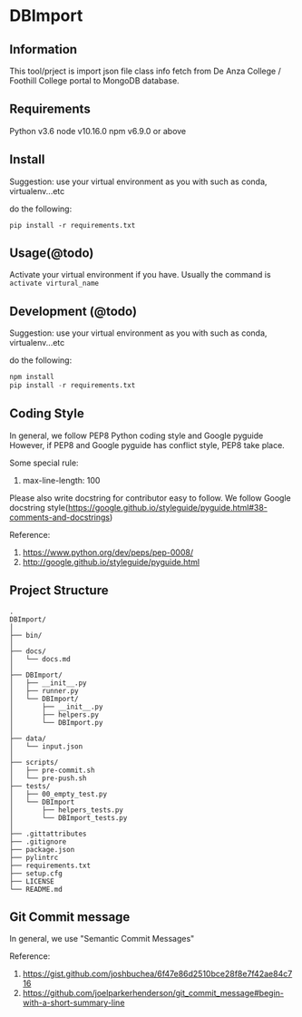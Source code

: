 # DBImport

## Information

This tool/prject is import json file class info fetch from De Anza College / Foothill College portal
to MongoDB database.

## Requirements

Python v3.6
node v10.16.0
npm v6.9.0 or above

## Install

Suggestion: use your virtual environment as you with such as conda, virtualenv...etc

do the following:

```script
pip install -r requirements.txt
```

## Usage(@todo)

Activate your virtual environment if you have. Usually the command is `activate virtural_name`

## Development (@todo)

Suggestion: use your virtual environment as you with such as conda, virtualenv...etc

do the following:

```py
npm install
pip install -r requirements.txt
```

## Coding Style

In general, we follow PEP8 Python coding style and Google pyguide
However, if PEP8 and Google pyguide has conflict style, PEP8 take place.

Some special rule:

1. max-line-length: 100

Please also write docstring for contributor easy to follow.
We follow Google docstring style(https://google.github.io/styleguide/pyguide.html#38-comments-and-docstrings)

Reference:

1. https://www.python.org/dev/peps/pep-0008/
2. http://google.github.io/styleguide/pyguide.html

## Project Structure

    .
    DBImport/  
    │  
    ├── bin/  
    │  
    ├── docs/  
    │   └── docs.md  
    │  
    ├── DBImport/  
    │   ├── __init__.py  
    │   ├── runner.py  
    │   └── DBImport/  
    │       ├── __init__.py  
    │       ├── helpers.py  
    │       └── DBImport.py  
    │  
    ├── data/  
    │   └── input.json  
    │  
    ├── scripts/  
    │   ├── pre-commit.sh  
    │   └── pre-push.sh  
    ├── tests/  
    │   ├── 00_empty_test.py  
    │   └── DBImport  
    │       ├── helpers_tests.py  
    │       └── DBImport_tests.py 
    │  
    ├── .gittattributes
    ├── .gitignore
    ├── package.json
    ├── pylintrc
    ├── requirements.txt
    ├── setup.cfg  
    ├── LICENSE  
    └── README.md  

## Git Commit message

In general, we use "Semantic Commit Messages"

Reference:

1. https://gist.github.com/joshbuchea/6f47e86d2510bce28f8e7f42ae84c716
2. https://github.com/joelparkerhenderson/git_commit_message#begin-with-a-short-summary-line
